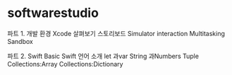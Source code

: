 # softwarestudio
파트 1. 개발 환경
Xcode 살펴보기
스토리보드
Simulator
interaction
Multitasking
Sandbox

파트 2. Swift Basic
Swift 언어 소개
let 과var
String 과Numbers
Tuple
Collections:Array
Collections:Dictionary

